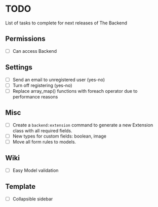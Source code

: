 # TODO
List of tasks to complete for next releases of The Backend

## Permissions
- [ ] Can access Backend

## Settings
- [ ] Send an email to unregistered user (yes-no)
- [ ] Turn off registering (yes-no)
- [ ] Replace array_map() functions with foreach operator due to performance reasons

## Misc
- [ ] Create a `backend:extension` command to generate a new Extension class with all required fields.
- [ ] New types for custom fields: boolean, image
- [ ] Move all form rules to models.

## Wiki
- [ ] Easy Model validation

## Template
- [ ] Collapsible sidebar
